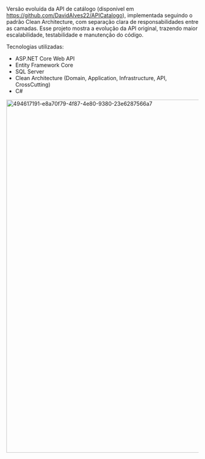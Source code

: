 Versão evoluída da API de catálogo (disponível em https://github.com/DavidAlves22/APICatalogo), implementada seguindo o padrão Clean Architecture, com separação clara de responsabilidades entre as camadas.
Esse projeto mostra a evolução da API original, trazendo maior escalabilidade, testabilidade e manutenção do código.

Tecnologias utilizadas:

- ASP.NET Core Web API
- Entity Framework Core
- SQL Server
- Clean Architecture (Domain, Application, Infrastructure, API, CrossCutting)
- C#

<img width="1463" height="923" alt="494617191-e8a70f79-4f87-4e80-9380-23e6287566a7" src="https://github.com/user-attachments/assets/c89225f0-8270-434a-94f5-5055619cc0c8" />
